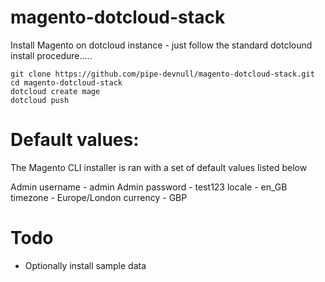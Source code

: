 magento-dotcloud-stack
======================

Install Magento on dotcloud instance -  just follow the standard dotclound install procedure.....


    git clone https://github.com/pipe-devnull/magento-dotcloud-stack.git
    cd magento-dotcloud-stack
    dotcloud create mage
    dotcloud push



Default values:
=====================

The Magento CLI installer is ran with a set of default values listed below


Admin username - admin
Admin password - test123
locale		   - en_GB
timezone       - Europe/London
currency       - GBP


Todo
===================

* Optionally install sample data
